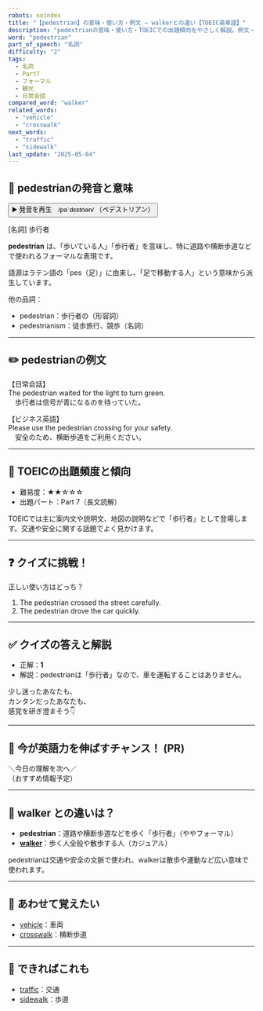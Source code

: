 ```yaml
---
robots: noindex
title: "【pedestrian】の意味・使い方・例文 ― walkerとの違い【TOEIC英単語】"
description: "pedestrianの意味・使い方・TOEICでの出題傾向をやさしく解説。例文・クイズ付きでwalkerとの違いもわかりやすく学べます。"
word: "pedestrian"
part_of_speech: "名詞"
difficulty: "2"
tags:
  - 名詞
  - Part7
  - フォーマル
  - 観光
  - 日常会話
compared_word: "walker"
related_words:
  - "vehicle"
  - "crosswalk"
next_words:
  - "traffic"
  - "sidewalk"
last_update: "2025-05-04"
---
```


## 🔰 pedestrianの発音と意味

<button class="play-audio" onclick="playTTS('pedestrian')">
  <span class="play-audio-main">
    ▶️ 発音を再生　/pəˈdɛstriən/
  </span>
  <span class="play-audio-sub">
    （ペデストリアン）
  </span>
</button>

[名詞] 歩行者

**pedestrian** は、「歩いている人」「歩行者」を意味し、特に道路や横断歩道などで使われるフォーマルな表現です。

語源はラテン語の「pes（足）」に由来し、「足で移動する人」という意味から派生しています。

他の品詞：  
- pedestrian：歩行者の（形容詞）
- pedestrianism：徒歩旅行、競歩（名詞）

---

## ✏️ pedestrianの例文

【日常会話】  
The pedestrian waited for the light to turn green.  
　歩行者は信号が青になるのを待っていた。

【ビジネス英語】  
Please use the pedestrian crossing for your safety.  
　安全のため、横断歩道をご利用ください。

---

## 🎯 TOEICの出題頻度と傾向

- 難易度：★★☆☆☆
- 出題パート：Part 7（長文読解）

TOEICでは主に案内文や説明文、地図の説明などで「歩行者」として登場します。交通や安全に関する話題でよく見かけます。

---

## ❓ クイズに挑戦！

正しい使い方はどっち？

1. The pedestrian crossed the street carefully.  
2. The pedestrian drove the car quickly.

---

## ✅ クイズの答えと解説

- 正解：**1**
- 解説：pedestrianは「歩行者」なので、車を運転することはありません。

少し迷ったあなたも、  
カンタンだったあなたも、  
感覚を研ぎ澄まそう👇️

---

## 🚀 今が英語力を伸ばすチャンス！ (PR)

<div class="info-center">
＼今日の理解を次へ／<br>  
（おすすめ情報予定）
</div>

---

## 🤔  walker との違いは？

- **pedestrian**：道路や横断歩道などを歩く「歩行者」（ややフォーマル）
- **[walker](/word/walker)**：歩く人全般や散歩する人（カジュアル）

pedestrianは交通や安全の文脈で使われ、walkerは散歩や運動など広い意味で使われます。

---

## 🧩 あわせて覚えたい

- [vehicle](/word/vehicle)：車両
- [crosswalk](/word/crosswalk)：横断歩道

---

## 📖 できればこれも

- [traffic](/word/traffic)：交通
- [sidewalk](/word/sidewalk)：歩道

<!-- cvid: aid39_bid45 -->
